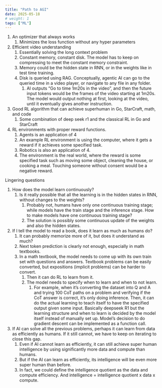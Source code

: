 ```yaml
---
title: "Path to AGI"
date: 2025-05-18
# weight: 1
tags: ["ML"]
---
```


1. An optimizer that always works
    1. Minimizes the loss function without any hyper parameters 
2. Efficient video understanding
    1. Essentially solving the long context problem
    2. Constant memory, constant disk. The model has to keep on compressing to meet the constant memory constraint.
    3. Memory could be the hidden state in RNN, or in the weights like in test time training. 
    4. Disk is queried using RAG. Conceptually, agentic AI can go to the queried time in a video player, or navigate to any file in any folder. 
        1. AI outputs “Go to time 1m20s in the video”, and then the future input tokens would be the frames of the video starting at 1m20s. The model would output nothing at first, looking at the video, until it eventually gives another instruction.
3. Good RL algorithm that can achieve superhuman in Go, StarCraft, math, and code
    1. Some combination of deep seek r1 and the classical RL in Go and StarCraft
4. RL environments with proper reward functions.
    1. Agents is an application of 4
    2. An example RL environment is using the computer, where it gets a reward if it achieves some specified task. 
    3. Robotics is also an application of 4.
    4. The environment is the real world, where the reward is some specified task such as moving some object, cleaning the house, or cooking a meal. Touching someone without consent would be a negative reward.

Lingering questions
1. How does the model learn continuously?
    1. Is it really possible that all the learning is in the hidden states in RNN, without changes to the weights?
        1. Probably not, humans have only one continuous training stage; while models have the train stage and the inference stage. How to make models have one continuous training stage?
        2. The solution is possibly some continuous update of the weights and also the hidden states.
2. If I tell the model to read a book, does it learn as much as humans do?
    1. It can probably memorize more of it, but does it understand as much?
    2. Next token prediction is clearly not enough, especially in math textbooks.
    3. In a math textbook, the model needs to come up with its own train set with questions and answers. Textbook problems can be easily converted, but expositions (implicit problems) can be harder to convert.
        1. Then it can do RL to learn from it.
        2. The model needs to specify when to learn and when to not learn.
            1. For example, when it’s converting the dataset into Q and A and trying 100 CoT paths on a problem and verifying if the CoT answer is correct, it’s only doing inference. Then, it can do the actual learning to teach itself to have the specified output given some input. Basically deepseek R1 but the learning structure and when to learn is decided by the model itself instead of manually set up. Model’s decision to do gradient descent can be implemented as a function call.
3. If AI can solve all the previous problems, perhaps it can learn from data as efficiently as humans. If it still cannot, we have to keep on iterating to close this gap. 
    1. Even if AI cannot learn as efficiently, it can still achieve super human intelligence by using significantly more data and compute than humans.
    2. But if the AI can learn as efficiently, its intelligence will be even more super human than before.
    3. In fact, we could define the intelligence quotient as the data and compute efficiency. And intelligence = intelligence quotient x data x compute.
